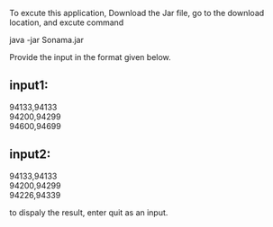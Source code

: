 To excute this application, Download the Jar file, go to the download location, and excute command         

java -jar Sonama.jar<br/> 

Provide the input in the format given below. 

input1:    
-------    
94133,94133<br/> 
94200,94299<br/> 
94600,94699<br/> 

input2:    
-------    
94133,94133<br/> 
94200,94299<br/> 
94226,94339<br/> 

to dispaly the result, enter quit as an input. 
